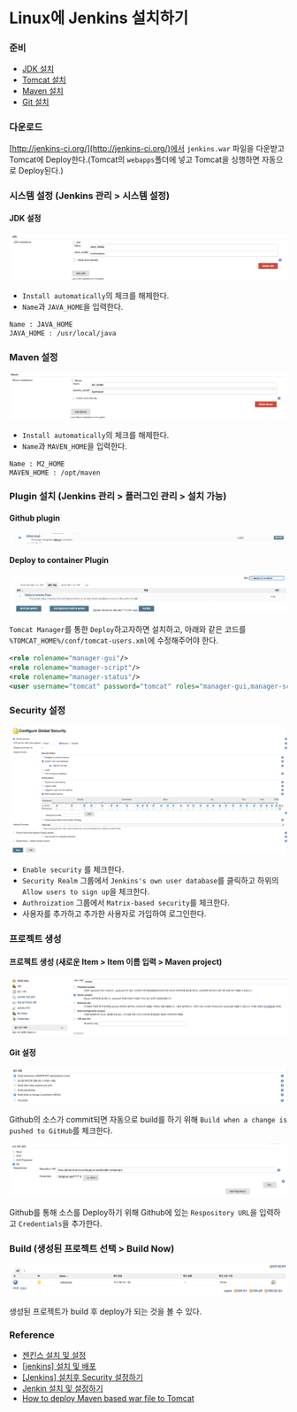 # Linux에 Jenkins 설치하기

### 준비

* [JDK 설치](./jdk-installation-for-linux.md)
* [Tomcat 설치](./tomcat-installation-for-linux.md)
* [Maven 설치](./maven-installation-for-linux.md)
* [Git 설치](./git-installation-for-centos-without-yum.md)
 
### 다운로드

[http://jenkins-ci.org/](http://jenkins-ci.org/)에서 ``jenkins.war`` 파일을 다운받고 Tomcat에 Deploy한다.(Tomcat의 ``webapps``폴더에 넣고 Tomcat을 싱행하면 자동으로 Deploy된다.)

### 시스템 설정 (Jenkins 관리 > 시스템 설정)

#### JDK 설정

![jdk](../img/Server/jenkins-installation-for-linux/jdk.png)

* ``Install automatically``의 체크를 해제한다.
* ``Name``과 ``JAVA_HOME``을 입력한다.

```
Name : JAVA_HOME
JAVA_HOME : /usr/local/java
```

### Maven 설정

![maven](../img/Server/jenkins-installation-for-linux/maven.png)

* ``Install automatically``의 체크를 해제한다.
* ``Name``과 ``MAVEN_HOME``을 입력한다.

```
Name : M2_HOME
MAVEN_HOME : /opt/maven
```

### Plugin 설치 (Jenkins 관리 > 플러그인 관리 > 설치 가능)

#### Github plugin

![git-plugin](../img/Server/jenkins-installation-for-linux/git-plugin.png)

#### Deploy to container Plugin

![deploy-plugin](../img/Server/jenkins-installation-for-linux/deploy-plugin.png)

``Tomcat Manager``를 통한 ``Deploy``하고자하면 설치하고, 아래와 같은 코드를 ``%TOMCAT_HOME%/conf/tomcat-users.xml``에 수정해주어야 한다.

```xml
<role rolename="manager-gui"/>
<role rolename="mamager-script"/>
<role rolename="manager-status"/>
<user username="tomcat" password="tomcat" roles="manager-gui,manager-script,manager-status"/>
```

### Security 설정

![security](../img/Server/jenkins-installation-for-linux/security.png)

* ``Enable security`` 를 체크한다.
* ``Security Realm`` 그룹에서 ``Jenkins's own user database``를 클릭하고 하위의 ``Allow users to sign up``을 체크한다.
* ``Authroization`` 그룹에서 ``Matrix-based security``를 체크한다.
* 사용자를 추가하고 추가한 사용자로 가입하여 로그인한다.


### 프로젝트 생성

#### 프로젝트 생성 (새로운 Item > Item 이름 입력 > Maven project)

![new-project](../img/Server/jenkins-installation-for-linux/new-project.png)

#### Git 설정

![build](../img/Server/jenkins-installation-for-linux/build.png)

Github의 소스가 commit되면 자동으로 build를 하기 위해 ``Build when a change is pushed to GitHub``를 체크한다.

![git-repository](../img/Server/jenkins-installation-for-linux/git-repository.png)

Github를 통해 소스를 Deploy하기 위해 Github에 있는 ``Respository URL``을 입력하고 ``Credentials``을 추가한다.

### Build (생성된 프로젝트 선택 > Build Now)

![project](../img/Server/jenkins-installation-for-linux/project.png)

생성된 프로젝트가 build 후 deploy가 되는 것을 볼 수 있다.

### Reference

* [젠킨스 설치 및 설정](http://www.slideshare.net/sunnykwak90/ss-59330863)
* [[jenkins] 설치 및 배포](http://blog.woniper.net/201)
* [[Jenkins] 설치후 Security 설정하기](http://mobicon.tistory.com/145)
* [Jenkin 설치 및 설정하기](http://sayingublog.blogspot.kr/2015/06/jenkin.html)
* [How to deploy Maven based war file to Tomcat](http://www.mkyong.com/maven/how-to-deploy-maven-based-war-file-to-tomcat/)
